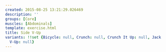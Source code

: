 ```yaml
---
created: 2015-08-25 13:21:29.026469
description: ''
groups: [Core]
muscles: [Abdominals]
template: exercise.html
title: Side V-Up
variants: !!set {Bicycle: null, Crunch: null, Crunch It Up: null, Jack Knife: null,
  V-Up: null}
---
```

